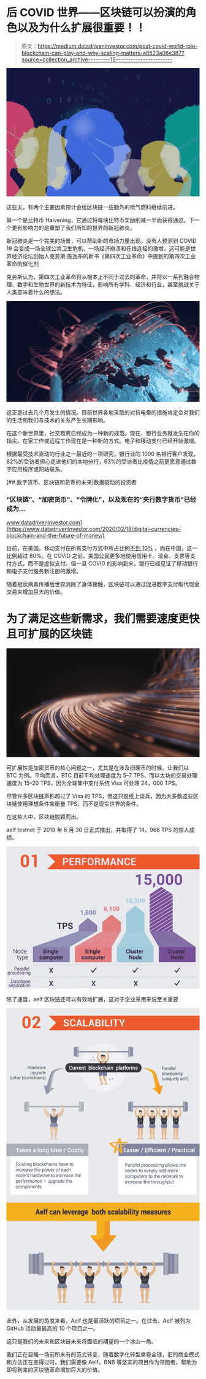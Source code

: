 # 后 COVID 世界——区块链可以扮演的角色以及为什么扩展很重要！！

> 原文：<https://medium.datadriveninvestor.com/post-covid-world-role-blockchain-can-play-and-why-scaling-matters-a8523a06e387?source=collection_archive---------15----------------------->

![](img/1d74f0f4553c524db38b8c996872f02d.png)

这些天，有两个主要因素预计会给区块链一些额外的喷气燃料继续前进。

第一个是比特币 Halvening，它通过将每块比特币奖励削减一半而获得通过。下一个更有影响力的是重塑了我们所知的世界的新冠肺炎。

新冠肺炎是一个完美的场景，可以帮助新的市场力量出现。没有人预测到 COVID 19 会变成一场全球公共卫生危机、一场经济崩溃和在线连接的激增，这可能是世界经济论坛创始人克劳斯·施瓦布的新书《第四次工业革命》中提到的第四次工业革命的催化剂

克劳斯认为，第四次工业革命将从根本上不同于过去的革命，并将以一系列融合物理、数字和生物世界的新技术为特征，影响所有学科、经济和行业，甚至挑战关于人类意味着什么的想法。

![](img/6114e80cc6f2a1eedfd53f7ef7bc3dd4.png)

这正是过去几个月发生的情况。目前世界各地采取的对抗电晕的措施肯定会对我们的生活和我们与技术的关系产生长期影响。

在这个新世界里，社交距离已经成为一种新的规范。现在，银行业务就发生在你的指尖。在家工作或远程工作现在是一种新的方式。电子和移动支付已经开始激增。

根据最受技术驱动的行业之一最近的一项研究，银行业的 1000 名银行客户发现，82%的受访者担心走进他们的本地分行，63%的受访者比疫情之前更愿意通过数字应用程序或网站联系。

[](https://www.datadriveninvestor.com/2020/02/18/digital-currencies-blockchain-and-the-future-of-money/) [## 数字货币、区块链和货币的未来|数据驱动的投资者

### “区块链”、“加密货币”、“令牌化”，以及现在的“央行数字货币”已经成为…

www.datadriveninvestor.com](https://www.datadriveninvestor.com/2020/02/18/digital-currencies-blockchain-and-the-future-of-money/) 

目前，在美国，移动支付在所有支付方式中所占比例[不到 10%](https://www.cnbc.com/2019/08/29/why-mobile-payments-have-barely-caught-on-in-the-us.html) ，而在中国，这一比例超过 80%。在 COVID 之前，美国公民更多地使用信用卡、现金、支票等支付方式，而不是虚拟支付。但一旦 COVID 的影响到来，银行已经见证了移动银行和电子支付服务新注册的激增。

随着冠状病毒传播后世界消除了身体接触，区块链可以通过促进数字支付取代现金交易来增加巨大的价值。

# 为了满足这些新需求，我们需要速度更快且可扩展的区块链

![](img/e411d8fcf877675b3ec30dd39b406ddd.png)

可扩展性是加密货币的核心问题之一，尤其是在涉及旧硬币的时候。让我们以 BTC 为例。平均而言，BTC 目前平均处理速度为 5–7 TPS，而以太坊的交易处理速度为 15–20 TPS，因为全球集中支付系统 Visa 可处理 24，000 TPS。

尽管许多区块链声称超过了 Visa 的 TPS，但这只是纸上谈兵，因为大多数这些区块链使用理想条件来衡量 TPS，而不是现实世界的条件。

在这些人中，区块链脱颖而出。

aelf testnet 于 2018 年 6 月 30 日正式推出，并取得了 14，968 TPS 的惊人成绩。

![](img/14e572c141c9e51aa6bdbb5e64e158d2.png)

除了速度，aelf 区块链还可以有效地扩展，这对于企业采用来说至关重要

![](img/5207becfcae4cc791dd032cbd3f9bc8a.png)

此外，从发展的角度来看，Aelf 也是最活跃的项目之一。在过去，Aelf 被列为 GitHub 活动量最高的 10 个项目之一。

这只是我们的未来和区块链未来将面临的期望的一个冰山一角。

我们正在目睹一场前所未有的范式转变，随着数字化转型席卷全球，旧的商业模式和方法正在变得过时。我们需要像 Aelf，BNB 等坚实的项目作为领跑者，帮助为即将到来的区块链革命增加巨大的价值。
